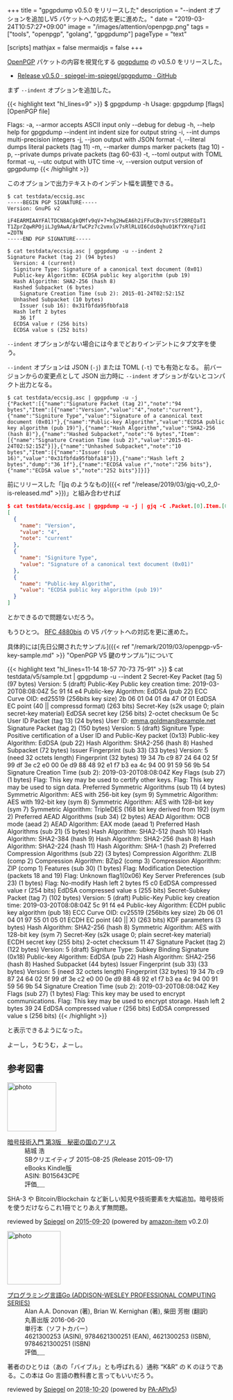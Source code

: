 +++
title = "gpgpdump v0.5.0 をリリースした"
description = "--indent オプションを追加しV5 パケットへの対応を更に進めた。"
date = "2019-03-24T10:57:27+09:00"
image = "/images/attention/openpgp.png"
tags = ["tools", "openpgp", "golang", "gpgpdump"]
pageType = "text"

[scripts]
  mathjax = false
  mermaidjs = false
+++

[OpenPGP] パケットの内容を視覚化する [gpgpdump] の v0.5.0 をリリースした。

- [Release v0.5.0 · spiegel-im-spiegel/gpgpdump · GitHub](https://github.com/spiegel-im-spiegel/gpgpdump/releases/tag/v0.5.0)

まず `--indent` オプションを追加した。

{{< highlight text "hl_lines=9" >}}
$ gpgpdump -h
Usage:
  gpgpdump [flags] [OpenPGP file]

Flags:
  -a, --armor        accepts ASCII input only
      --debug        for debug
  -h, --help         help for gpgpdump
      --indent int   indent size for output string
  -i, --int          dumps multi-precision integers
  -j, --json         output with JSON format
  -l, --literal      dumps literal packets (tag 11)
  -m, --marker       dumps marker packets (tag 10)
  -p, --private      dumps private packets (tag 60-63)
  -t, --toml         output with TOML format
  -u, --utc          output with UTC time
  -v, --version      output version of gpgpdump
{{< /highlight >}}

このオプションで出力テキストのインデント幅を調整できる。

```text
$ cat testdata/eccsig.asc
-----BEGIN PGP SIGNATURE-----
Version: GnuPG v2

iF4EARMIAAYFAlTDCN8ACgkQMfv9qV+7+hg2HwEA6h2iFFuCBv3VrsSf2BREQaT1
T1ZprZqwRPOjiLJg9AwA/ArTwCPz7c2vmxlv7sRlRLUI6CdsOqhuO1KfYXrq7idI
=ZOTN
-----END PGP SIGNATURE-----

$ cat testdata/eccsig.asc | gpgpdump -u --indent 2
Signature Packet (tag 2) (94 bytes)
  Version: 4 (current)
  Signiture Type: Signature of a canonical text document (0x01)
  Public-key Algorithm: ECDSA public key algorithm (pub 19)
  Hash Algorithm: SHA2-256 (hash 8)
  Hashed Subpacket (6 bytes)
    Signature Creation Time (sub 2): 2015-01-24T02:52:15Z
  Unhashed Subpacket (10 bytes)
    Issuer (sub 16): 0x31fbfda95fbbfa18
  Hash left 2 bytes
    36 1f
  ECDSA value r (256 bits)
  ECDSA value s (252 bits)
```

`--indent` オプションがない場合には今までどおりインデントにタブ文字を使う。

`--indent` オプションは JSON (`-j`) または TOML (`-t`) でも有効となる。
前バージョンからの変更点として JSON 出力時に `--indent` オプションがないとコンパクト出力となる。

```text
$ cat testdata/eccsig.asc | gpgpdump -u -j
{"Packet":[{"name":"Signature Packet (tag 2)","note":"94 bytes","Item":[{"name":"Version","value":"4","note":"current"},{"name":"Signiture Type","value":"Signature of a canonical text document (0x01)"},{"name":"Public-key Algorithm","value":"ECDSA public key algorithm (pub 19)"},{"name":"Hash Algorithm","value":"SHA2-256 (hash 8)"},{"name":"Hashed Subpacket","note":"6 bytes","Item":[{"name":"Signature Creation Time (sub 2)","value":"2015-01-24T02:52:15Z"}]},{"name":"Unhashed Subpacket","note":"10 bytes","Item":[{"name":"Issuer (sub 16)","value":"0x31fbfda95fbbfa18"}]},{"name":"Hash left 2 bytes","dump":"36 1f"},{"name":"ECDSA value r","note":"256 bits"},{"name":"ECDSA value s","note":"252 bits"}]}]}
```

前にリリースした「[jq のようなもの]({{< ref "/release/2019/03/gjq-v0_2_0-is-released.md" >}})」と組み合わせれば

```json
$ cat testdata/eccsig.asc | gpgpdump -u -j | gjq -C .Packet.[0].Item.[0:2]
[
  {
    "name": "Version",
    "value": "4",
    "note": "current"
  },
  {
    "name": "Signiture Type",
    "value": "Signature of a canonical text document (0x01)"
  },
  {
    "name": "Public-key Algorithm",
    "value": "ECDSA public key algorithm (pub 19)"
  }
]
```

とかできるので問題ないだろう。

もうひとつ。
[RFC 4880bis] の V5 パケットへの対応を更に進めた。

具体的には[先日公開されたサンプル]({{< ref "/remark/2019/03/openpgp-v5-key-sample.md" >}} "OpenPGP V5 鍵のサンプル")について

{{< highlight text "hl_lines=11-14 18-57 70-73 75-91" >}}
$ cat testdata/v5/sample.txt | gpgpdump -u --indent 2
Secret-Key Packet (tag 5) (97 bytes)
  Version: 5 (draft)
  Public-Key
    Public key creation time: 2019-03-20T08:08:04Z
      5c 91 f4 e4
    Public-key Algorithm: EdDSA (pub 22)
    ECC Curve OID: ed25519 (256bits key size)
      2b 06 01 04 01 da 47 0f 01
    EdDSA EC point (40 || compressd format) (263 bits)
  Secret-Key (s2k usage 0; plain secret-key material)
    EdDSA secret key (256 bits)
    2-octet checksum
      0e 5c
User ID Packet (tag 13) (24 bytes)
  User ID: emma.goldman@example.net
Signature Packet (tag 2) (150 bytes)
  Version: 5 (draft)
  Signiture Type: Positive certification of a User ID and Public-Key packet (0x13)
  Public-key Algorithm: EdDSA (pub 22)
  Hash Algorithm: SHA2-256 (hash 8)
  Hashed Subpacket (72 bytes)
    Issuer Fingerprint (sub 33) (33 bytes)
      Version: 5 (need 32 octets length)
      Fingerprint (32 bytes)
        19 34 7b c9 87 24 64 02 5f 99 df 3e c2 e0 00 0e d9 88 48 92 e1 f7 b3 ea 4c 94 00 91 59 56 9b 54
    Signature Creation Time (sub 2): 2019-03-20T08:08:04Z
    Key Flags (sub 27) (1 bytes)
      Flag: This key may be used to certify other keys.
      Flag: This key may be used to sign data.
    Preferred Symmetric Algorithms (sub 11) (4 bytes)
      Symmetric Algorithm: AES with 256-bit key (sym 9)
      Symmetric Algorithm: AES with 192-bit key (sym 8)
      Symmetric Algorithm: AES with 128-bit key (sym 7)
      Symmetric Algorithm: TripleDES (168 bit key derived from 192) (sym 2)
    Preferred AEAD Algorithms (sub 34) (2 bytes)
      AEAD Algorithm: OCB mode <RFC7253> (aead 2)
      AEAD Algorithm: EAX mode (aead 1)
    Preferred Hash Algorithms (sub 21) (5 bytes)
      Hash Algorithm: SHA2-512 (hash 10)
      Hash Algorithm: SHA2-384 (hash 9)
      Hash Algorithm: SHA2-256 (hash 8)
      Hash Algorithm: SHA2-224 (hash 11)
      Hash Algorithm: SHA-1 (hash 2)
    Preferred Compression Algorithms (sub 22) (3 bytes)
      Compression Algorithm: ZLIB <RFC1950> (comp 2)
      Compression Algorithm: BZip2 (comp 3)
      Compression Algorithm: ZIP <RFC1951> (comp 1)
    Features (sub 30) (1 bytes)
      Flag: Modification Detection (packets 18 and 19)
      Flag: Unknown flag1(0x06)
    Key Server Preferences (sub 23) (1 bytes)
      Flag: No-modify
  Hash left 2 bytes
    f5 c0
  EdDSA compressed value r (254 bits)
  EdDSA compressed value s (255 bits)
Secret-Subkey Packet (tag 7) (102 bytes)
  Version: 5 (draft)
  Public-Key
    Public key creation time: 2019-03-20T08:08:04Z
      5c 91 f4 e4
    Public-key Algorithm: ECDH public key algorithm (pub 18)
    ECC Curve OID: cv25519 (256bits key size)
      2b 06 01 04 01 97 55 01 05 01
    ECDH EC point (40 || X) (263 bits)
    KDF parameters (3 bytes)
      Hash Algorithm: SHA2-256 (hash 8)
      Symmetric Algorithm: AES with 128-bit key (sym 7)
  Secret-Key (s2k usage 0; plain secret-key material)
    ECDH secret key (255 bits)
    2-octet checksum
      11 47
Signature Packet (tag 2) (122 bytes)
  Version: 5 (draft)
  Signiture Type: Subkey Binding Signature (0x18)
  Public-key Algorithm: EdDSA (pub 22)
  Hash Algorithm: SHA2-256 (hash 8)
  Hashed Subpacket (44 bytes)
    Issuer Fingerprint (sub 33) (33 bytes)
      Version: 5 (need 32 octets length)
      Fingerprint (32 bytes)
        19 34 7b c9 87 24 64 02 5f 99 df 3e c2 e0 00 0e d9 88 48 92 e1 f7 b3 ea 4c 94 00 91 59 56 9b 54
    Signature Creation Time (sub 2): 2019-03-20T08:08:04Z
    Key Flags (sub 27) (1 bytes)
      Flag: This key may be used to encrypt communications.
      Flag: This key may be used to encrypt storage.
  Hash left 2 bytes
    39 24
  EdDSA compressed value r (256 bits)
  EdDSA compressed value s (256 bits)
{{< /highlight >}}

と表示できるようになった。

よーし，うむうむ，よーし。

[gpgpdump]: https://github.com/spiegel-im-spiegel/gpgpdump "spiegel-im-spiegel/gpgpdump: OpenPGP packet visualizer"
[`gpgpdump`]: https://github.com/spiegel-im-spiegel/gpgpdump "spiegel-im-spiegel/gpgpdump: OpenPGP packet visualizer"
[pgpdump]: http://www.mew.org/~kazu/proj/pgpdump/ "pgpdump"
[OpenPGP]: http://openpgp.org/
[RFC 4880]: https://tools.ietf.org/html/rfc4880 "RFC 4880 - OpenPGP Message Format"
[RFC 4880bis]: https://datatracker.ietf.org/doc/draft-ietf-openpgp-rfc4880bis/ "draft-ietf-openpgp-rfc4880bis - OpenPGP Message Format"

## 参考図書

<div class="hreview">
  <div class="photo"><a class="item url" href="https://www.amazon.co.jp/%E6%9A%97%E5%8F%B7%E6%8A%80%E8%A1%93%E5%85%A5%E9%96%80-%E7%AC%AC3%E7%89%88-%E7%A7%98%E5%AF%86%E3%81%AE%E5%9B%BD%E3%81%AE%E3%82%A2%E3%83%AA%E3%82%B9-%E7%B5%90%E5%9F%8E-%E6%B5%A9-ebook/dp/B015643CPE?SubscriptionId=AKIAJYVUJ3DMTLAECTHA&tag=baldandersinf-22&linkCode=xm2&camp=2025&creative=165953&creativeASIN=B015643CPE"><img src="https://images-fe.ssl-images-amazon.com/images/I/51t6yHHVwEL._SL160_.jpg" width="113" alt="photo"></a></div>
  <dl class="fn">
    <dt><a href="https://www.amazon.co.jp/%E6%9A%97%E5%8F%B7%E6%8A%80%E8%A1%93%E5%85%A5%E9%96%80-%E7%AC%AC3%E7%89%88-%E7%A7%98%E5%AF%86%E3%81%AE%E5%9B%BD%E3%81%AE%E3%82%A2%E3%83%AA%E3%82%B9-%E7%B5%90%E5%9F%8E-%E6%B5%A9-ebook/dp/B015643CPE?SubscriptionId=AKIAJYVUJ3DMTLAECTHA&tag=baldandersinf-22&linkCode=xm2&camp=2025&creative=165953&creativeASIN=B015643CPE">暗号技術入門 第3版　秘密の国のアリス</a></dt>
	<dd>結城 浩</dd>
    <dd>SBクリエイティブ 2015-08-25 (Release 2015-09-17)</dd>
    <dd>eBooks Kindle版</dd>
    <dd>ASIN: B015643CPE</dd>
    <dd>評価<abbr class="rating fa-sm" title="5">&nbsp;<i class="fas fa-star"></i>&nbsp;<i class="fas fa-star"></i>&nbsp;<i class="fas fa-star"></i>&nbsp;<i class="fas fa-star"></i>&nbsp;<i class="fas fa-star"></i></abbr></dd>
  </dl>
  <p class="description">SHA-3 や Bitcoin/Blockchain など新しい知見や技術要素を大幅追加。暗号技術を使うだけならこれ1冊でとりあえず無問題。</p>
  <p class="powered-by" >reviewed by <a href='#maker' class='reviewer'>Spiegel</a> on <abbr class="dtreviewed" title="2015-09-20">2015-09-20</abbr> (powered by <a href="https://github.com/spiegel-im-spiegel/amazon-item" >amazon-item</a> v0.2.0)</p>
</div>

<div class="hreview">
  <div class="photo"><a class="item url" href="https://www.amazon.co.jp/dp/4621300253?tag=baldandersinf-22&linkCode=ogi&th=1&psc=1"><img src="https://m.media-amazon.com/images/I/41meaSLNFfL._SL160_.jpg" width="123" alt="photo"></a></div>
  <dl class="fn">
    <dt><a href="https://www.amazon.co.jp/dp/4621300253?tag=baldandersinf-22&linkCode=ogi&th=1&psc=1">プログラミング言語Go (ADDISON-WESLEY PROFESSIONAL COMPUTING SERIES)</a></dt>
    <dd>Alan A.A. Donovan (著), Brian W. Kernighan (著), 柴田 芳樹 (翻訳)</dd>
    <dd>丸善出版 2016-06-20</dd>
    <dd>単行本（ソフトカバー）</dd>
    <dd>4621300253 (ASIN), 9784621300251 (EAN), 4621300253 (ISBN), 9784621300251 (ISBN)</dd>
    <dd>評価<abbr class="rating fa-sm" title="5">&nbsp;<i class="fas fa-star"></i>&nbsp;<i class="fas fa-star"></i>&nbsp;<i class="fas fa-star"></i>&nbsp;<i class="fas fa-star"></i>&nbsp;<i class="fas fa-star"></i></abbr></dd>
  </dl>
  <p class="description">著者のひとりは（あの「バイブル」とも呼ばれる）通称 “K&amp;R” の K のほうである。この本は Go 言語の教科書と言ってもいいだろう。</p>
  <p class="powered-by">reviewed by <a href='#maker' class='reviewer'>Spiegel</a> on <abbr class="dtreviewed" title="2018-10-20">2018-10-20</abbr> (powered by <a href="https://affiliate.amazon.co.jp/assoc_credentials/home">PA-APIv5</a>)</p>
</div>
